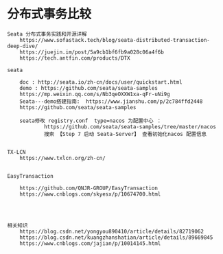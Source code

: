 # 分布式事务比较

    Seata 分布式事务实践和开源详解
        https://www.sofastack.tech/blog/seata-distributed-transaction-deep-dive/
        https://juejin.im/post/5a9cb1bf6fb9a028c06a4f6b
        https://tech.antfin.com/products/DTX

    seata
        
        doc : http://seata.io/zh-cn/docs/user/quickstart.html
        demo : https://github.com/seata/seata-samples
        https://mp.weixin.qq.com/s/Nb3qeOXXW1xa-qFr-uNi9g
        Seata---demo搭建指南:  https://www.jianshu.com/p/2c784ffd2448
        https://github.com/seata/seata-samples
        
        seata修改 registry.conf  type=nacos 为配置中心 ：
                https://github.com/seata/seata-samples/tree/master/nacos  
                搜索 【Step 7 启动 Seata-Server】 查看初始化nacos 配置信息
    
    
    TX-LCN
        https://www.txlcn.org/zh-cn/
    

    EasyTransaction

        https://github.com/QNJR-GROUP/EasyTransaction
        https://www.cnblogs.com/skyesx/p/10674700.html




    相关知识
        https://blog.csdn.net/yongyou890410/article/details/82719062
        https://blog.csdn.net/kuangzhanshatian/article/details/89669845
        https://www.cnblogs.com/jajian/p/10014145.html
